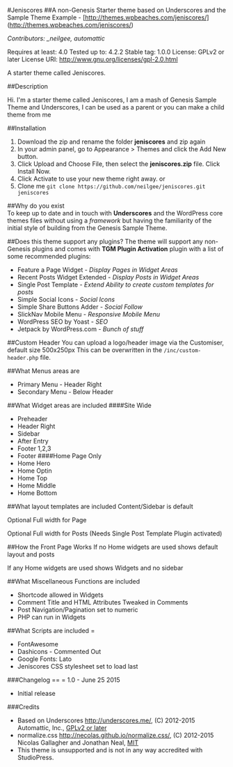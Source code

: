 #Jeniscores
##A non-Genesis Starter theme based on Underscores and the Sample Theme
Example - [http://themes.wpbeaches.com/jeniscores/] (http://themes.wpbeaches.com/jeniscores/)

*Contributors: _neilgee, automattic*

Requires at least: 4.0
Tested up to: 4.2.2
Stable tag: 1.0.0
License: GPLv2 or later
License URI: http://www.gnu.org/licenses/gpl-2.0.html

A starter theme called Jeniscores.

##Description

Hi. I'm a starter theme called Jeniscores, I am a mash of Genesis Sample Theme and Underscores, I can be used as a parent or you can make a child theme from me


##Installation
1. Download the zip and rename the folder **jeniscores** and zip again	
2. In your admin panel, go to Appearance > Themes and click the Add New button.
3. Click Upload and Choose File, then select the **jeniscores.zip** file. Click Install Now.
4. Click Activate to use your new theme right away.
or
1. Clone me `git clone https://github.com/neilgee/jeniscores.git jeniscores`



##Why do you exist  
To keep up to date and in touch with **Underscores** and the WordPress core themes files without using a *framework* but having the familiarity of the initial style of building from the Genesis Sample Theme.

##Does this theme support any plugins?
The theme will support any non-Genesis plugins and comes with **TGM Plugin Activation** plugin with a list of some recommended plugins:

* Feature a Page Widget - *Display Pages in Widget Areas*
* Recent Posts Widget Extended - *Display Posts in Widget Areas*
* Single Post Template - *Extend Ability to create custom templates for posts*
* Simple Social Icons - *Social Icons*
* Simple Share Buttons Adder - *Social Follow*
* SlickNav Mobile Menu - *Responsive Mobile Menu*
* WordPress SEO by Yoast - *SEO*
* Jetpack by WordPress.com - *Bunch of stuff*

##Custom Header
You can upload a logo/header image via the Customiser, default size 500x250px
This can be overwritten in the `/inc/custom-header.php` file.

##What Menus areas are 
* Primary Menu - Header Right
* Secondary Menu - Below Header


##What Widget areas are included
####Site Wide
* Preheader
* Header Right
* Sidebar
* After Entry
* Footer 1,2,3
* Footer
####Home Page Only
* Home Hero
* Home Optin
* Home Top
* Home Middle
* Home Bottom

##What layout templates are included
Content/Sidebar is default

Optional Full width for Page

Optional Full width for Posts (Needs Single Post Template Plugin activated)

##How the Front Page Works
If no Home widgets are used shows default layout and posts

If any Home widgets are used shows Widgets and no sidebar 

##What Miscellaneous Functions are included
* Shortcode allowed in Widgets
* Comment Title and HTML Attributes Tweaked in Comments
* Post Navigation/Pagination set to numeric
* PHP can run in Widgets

##What Scripts are included =
* FontAwesome
* Dashicons - Commented Out
* Google Fonts: Lato
* Jeniscores CSS stylesheet set to load last

###Changelog ==
= 1.0 - June 25 2015
* Initial release

###Credits
* Based on Underscores http://underscores.me/, (C) 2012-2015 Automattic, Inc., [GPLv2 or later](https://www.gnu.org/licenses/gpl-2.0.html)
* normalize.css http://necolas.github.io/normalize.css/, (C) 2012-2015 Nicolas Gallagher and Jonathan Neal, [MIT](http://opensource.org/licenses/MIT)
* This theme is unsupported and is not in any way accredited with StudioPress.
